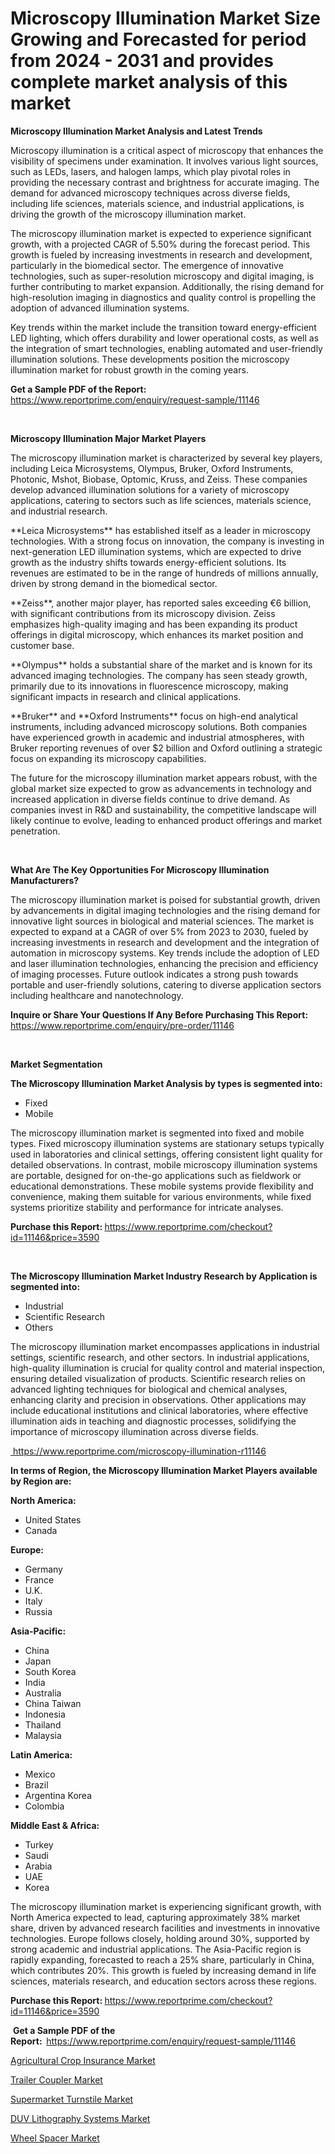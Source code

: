 <p><h1>Microscopy Illumination Market Size Growing and Forecasted for period from 2024 - 2031 and provides complete market analysis of this market</h1></p><p><strong>Microscopy Illumination Market Analysis and Latest Trends</strong></p>
<p><p>Microscopy illumination is a critical aspect of microscopy that enhances the visibility of specimens under examination. It involves various light sources, such as LEDs, lasers, and halogen lamps, which play pivotal roles in providing the necessary contrast and brightness for accurate imaging. The demand for advanced microscopy techniques across diverse fields, including life sciences, materials science, and industrial applications, is driving the growth of the microscopy illumination market.</p><p>The microscopy illumination market is expected to experience significant growth, with a projected CAGR of 5.50% during the forecast period. This growth is fueled by increasing investments in research and development, particularly in the biomedical sector. The emergence of innovative technologies, such as super-resolution microscopy and digital imaging, is further contributing to market expansion. Additionally, the rising demand for high-resolution imaging in diagnostics and quality control is propelling the adoption of advanced illumination systems.</p><p>Key trends within the market include the transition toward energy-efficient LED lighting, which offers durability and lower operational costs, as well as the integration of smart technologies, enabling automated and user-friendly illumination solutions. These developments position the microscopy illumination market for robust growth in the coming years.</p></p>
<p><strong>Get a Sample PDF of the Report:&nbsp;</strong> <a href="https://www.reportprime.com/enquiry/request-sample/11146">https://www.reportprime.com/enquiry/request-sample/11146</a></p>
<p>&nbsp;</p>
<p><strong>Microscopy Illumination Major Market Players</strong></p>
<p><p>The microscopy illumination market is characterized by several key players, including Leica Microsystems, Olympus, Bruker, Oxford Instruments, Photonic, Mshot, Biobase, Optomic, Kruss, and Zeiss. These companies develop advanced illumination solutions for a variety of microscopy applications, catering to sectors such as life sciences, materials science, and industrial research.</p><p>**Leica Microsystems** has established itself as a leader in microscopy technologies. With a strong focus on innovation, the company is investing in next-generation LED illumination systems, which are expected to drive growth as the industry shifts towards energy-efficient solutions. Its revenues are estimated to be in the range of hundreds of millions annually, driven by strong demand in the biomedical sector.</p><p>**Zeiss**, another major player, has reported sales exceeding €6 billion, with significant contributions from its microscopy division. Zeiss emphasizes high-quality imaging and has been expanding its product offerings in digital microscopy, which enhances its market position and customer base.</p><p>**Olympus** holds a substantial share of the market and is known for its advanced imaging technologies. The company has seen steady growth, primarily due to its innovations in fluorescence microscopy, making significant impacts in research and clinical applications.</p><p>**Bruker** and **Oxford Instruments** focus on high-end analytical instruments, including advanced microscopy solutions. Both companies have experienced growth in academic and industrial atmospheres, with Bruker reporting revenues of over $2 billion and Oxford outlining a strategic focus on expanding its microscopy capabilities.</p><p>The future for the microscopy illumination market appears robust, with the global market size expected to grow as advancements in technology and increased application in diverse fields continue to drive demand. As companies invest in R&D and sustainability, the competitive landscape will likely continue to evolve, leading to enhanced product offerings and market penetration.</p></p>
<p>&nbsp;</p>
<p><strong>What Are The Key Opportunities For Microscopy Illumination Manufacturers?</strong></p>
<p><p>The microscopy illumination market is poised for substantial growth, driven by advancements in digital imaging technologies and the rising demand for innovative light sources in biological and material sciences. The market is expected to expand at a CAGR of over 5% from 2023 to 2030, fueled by increasing investments in research and development and the integration of automation in microscopy systems. Key trends include the adoption of LED and laser illumination technologies, enhancing the precision and efficiency of imaging processes. Future outlook indicates a strong push towards portable and user-friendly solutions, catering to diverse application sectors including healthcare and nanotechnology.</p></p>
<p><strong>Inquire or Share Your Questions If Any Before Purchasing This Report:</strong> <a href="https://www.reportprime.com/enquiry/pre-order/11146">https://www.reportprime.com/enquiry/pre-order/11146</a></p>
<p>&nbsp;</p>
<p><strong>Market Segmentation</strong></p>
<p><strong>The Microscopy Illumination Market Analysis by types is segmented into:</strong></p>
<p><ul><li>Fixed</li><li>Mobile</li></ul></p>
<p><p>The microscopy illumination market is segmented into fixed and mobile types. Fixed microscopy illumination systems are stationary setups typically used in laboratories and clinical settings, offering consistent light quality for detailed observations. In contrast, mobile microscopy illumination systems are portable, designed for on-the-go applications such as fieldwork or educational demonstrations. These mobile systems provide flexibility and convenience, making them suitable for various environments, while fixed systems prioritize stability and performance for intricate analyses.</p></p>
<p><strong>Purchase this Report:&nbsp;</strong><a href="https://www.reportprime.com/checkout?id=11146&price=3590">https://www.reportprime.com/checkout?id=11146&price=3590</a></p>
<p>&nbsp;</p>
<p><strong>The Microscopy Illumination Market Industry Research by Application is segmented into:</strong></p>
<p><ul><li>Industrial</li><li>Scientific Research</li><li>Others</li></ul></p>
<p><p>The microscopy illumination market encompasses applications in industrial settings, scientific research, and other sectors. In industrial applications, high-quality illumination is crucial for quality control and material inspection, ensuring detailed visualization of products. Scientific research relies on advanced lighting techniques for biological and chemical analyses, enhancing clarity and precision in observations. Other applications may include educational institutions and clinical laboratories, where effective illumination aids in teaching and diagnostic processes, solidifying the importance of microscopy illumination across diverse fields.</p></p>
<p><a href="https://www.reportprime.com/microscopy-illumination-r11146">&nbsp;https://www.reportprime.com/microscopy-illumination-r11146</a></p>
<p><strong>In terms of Region, the Microscopy Illumination Market Players available by Region are:</strong></p>
<p>
    <p> <strong> North America: </strong>
        <ul>
            <li>United States</li>
            <li>Canada</li>
        </ul>
        </p> 
    <p> <strong> Europe: </strong>
        <ul>
            <li>Germany</li>
            <li>France</li>
            <li>U.K.</li>
            <li>Italy</li>
            <li>Russia</li>
        </ul>
        </p> 
    <p> <strong> Asia-Pacific: </strong>
        <ul>
            <li>China</li>
            <li>Japan</li>
            <li>South Korea</li>
            <li>India</li>
            <li>Australia</li>
            <li>China Taiwan</li>
            <li>Indonesia</li>
            <li>Thailand</li>
            <li>Malaysia</li>
        </ul>
        </p> 
    <p> <strong> Latin America: </strong>
        <ul>
            <li>Mexico</li>
            <li>Brazil</li>
            <li>Argentina Korea</li>
            <li>Colombia</li>
        </ul>
        </p> 
    <p> <strong> Middle East & Africa: </strong>
        <ul>
            <li>Turkey</li>
            <li>Saudi</li>
            <li>Arabia</li>
            <li>UAE</li>
            <li>Korea</li>
        </ul>
    </p>
    </p>
<p><p>The microscopy illumination market is experiencing significant growth, with North America expected to lead, capturing approximately 38% market share, driven by advanced research facilities and investments in innovative technologies. Europe follows closely, holding around 30%, supported by strong academic and industrial applications. The Asia-Pacific region is rapidly expanding, forecasted to reach a 25% share, particularly in China, which contributes 20%. This growth is fueled by increasing demand in life sciences, materials research, and education sectors across these regions.</p></p>
<p><strong>Purchase this Report: </strong><a href="https://www.reportprime.com/checkout?id=11146&price=3590">https://www.reportprime.com/checkout?id=11146&price=3590</a></p>
<p>&nbsp;<strong>Get a Sample PDF of the Report:&nbsp;&nbsp;</strong><a href="https://www.reportprime.com/enquiry/request-sample/11146">https://www.reportprime.com/enquiry/request-sample/11146</a></p>
<p><strong></strong></p>
<p><p><a href="https://github.com/hgf64gh/Market-Research-Report-List-1/blob/main/agricultural-crop-insurance-market.md">Agricultural Crop Insurance Market</a></p><p><a href="https://issuu.com/reportprime-2/docs/trailer-coupler-market-size-2030.pp_2faf3f16961f69">Trailer Coupler Market</a></p><p><a href="https://www.linkedin.com/pulse/global-supermarket-turnstile-market-analysis-key-trends-cxjxf?trackingId=kp3wL0leRZKIBjSfQH15JQ%3D%3D">Supermarket Turnstile Market</a></p><p><a href="https://medium.com/@malcowens787546/this-report-aims-to-provide-a-comprehensive-presentation-of-the-global-market-for-duv-lithography-3dbe324983df">DUV Lithography Systems Market</a></p><p><a href="https://issuu.com/reportprime-2/docs/wheel-spacer-market-size-2030.pptx_90e79e941e3c6f">Wheel Spacer Market</a></p></p>